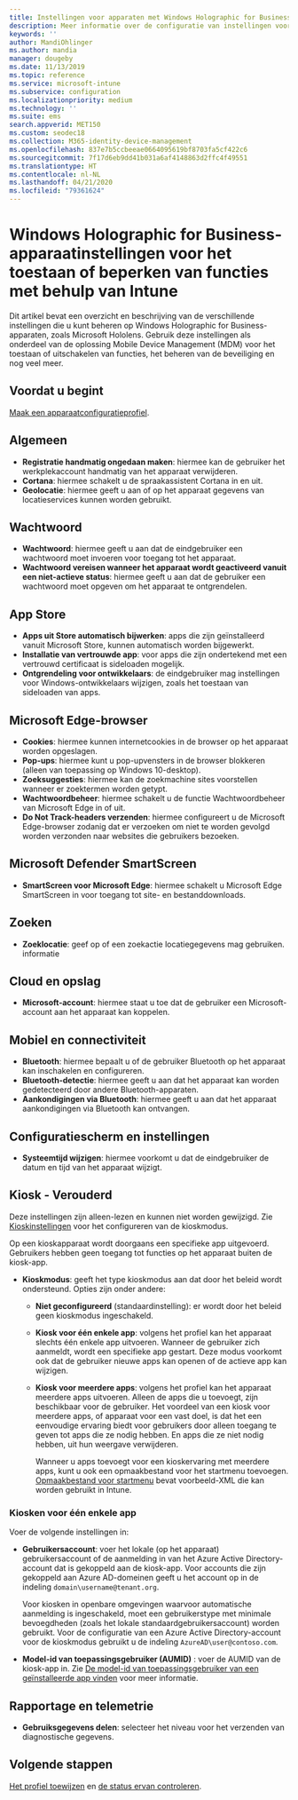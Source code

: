 ```yaml
---
title: Instellingen voor apparaten met Windows Holographic for Business in Microsoft Intune - Azure | Microsoft Docs
description: Meer informatie over de configuratie van instellingen voor apparaatbeperkingen in Microsoft Intune voor Windows Holographic for Business, waaronder uitschrijving, geolocatie, wachtwoorden, apps installeren uit de App Store, cookies en pop-ups in Microsoft Edge, Microsoft Defender, zoeken, cloud en opslag, bluetooth-connectiviteit, systeemtijd en gebruiksgegevens in Azure.
keywords: ''
author: MandiOhlinger
ms.author: mandia
manager: dougeby
ms.date: 11/13/2019
ms.topic: reference
ms.service: microsoft-intune
ms.subservice: configuration
ms.localizationpriority: medium
ms.technology: ''
ms.suite: ems
search.appverid: MET150
ms.custom: seodec18
ms.collection: M365-identity-device-management
ms.openlocfilehash: 837e7b5ccbeeae0664095619bf8703fa5cf422c6
ms.sourcegitcommit: 7f17d6eb9dd41b031a6af4148863d2ffc4f49551
ms.translationtype: HT
ms.contentlocale: nl-NL
ms.lasthandoff: 04/21/2020
ms.locfileid: "79361624"
---
```

# <a name="windows-holographic-for-business-device-settings-to-allow-or-restrict-features-using-intune"></a>Windows Holographic for Business-apparaatinstellingen voor het toestaan of beperken van functies met behulp van Intune



Dit artikel bevat een overzicht en beschrijving van de verschillende instellingen die u kunt beheren op Windows Holographic for Business-apparaten, zoals Microsoft Hololens. Gebruik deze instellingen als onderdeel van de oplossing Mobile Device Management (MDM) voor het toestaan of uitschakelen van functies, het beheren van de beveiliging en nog veel meer.

## <a name="before-you-begin"></a>Voordat u begint

[Maak een apparaatconfiguratieprofiel](device-restrictions-configure.md#create-the-profile).

## <a name="general"></a>Algemeen

- **Registratie handmatig ongedaan maken**: hiermee kan de gebruiker het werkplekaccount handmatig van het apparaat verwijderen.
- **Cortana**: hiermee schakelt u de spraakassistent Cortana in en uit.
- **Geolocatie**: hiermee geeft u aan of op het apparaat gegevens van locatieservices kunnen worden gebruikt.

## <a name="password"></a>Wachtwoord

- **Wachtwoord**: hiermee geeft u aan dat de eindgebruiker een wachtwoord moet invoeren voor toegang tot het apparaat.
- **Wachtwoord vereisen wanneer het apparaat wordt geactiveerd vanuit een niet-actieve status**: hiermee geeft u aan dat de gebruiker een wachtwoord moet opgeven om het apparaat te ontgrendelen.

## <a name="app-store"></a>App Store

- **Apps uit Store automatisch bijwerken**: apps die zijn geïnstalleerd vanuit Microsoft Store, kunnen automatisch worden bijgewerkt.
- **Installatie van vertrouwde app**: voor apps die zijn ondertekend met een vertrouwd certificaat is sideloaden mogelijk.
- **Ontgrendeling voor ontwikkelaars**: de eindgebruiker mag instellingen voor Windows-ontwikkelaars wijzigen, zoals het toestaan van sideloaden van apps.

## <a name="microsoft-edge-browser"></a>Microsoft Edge-browser

- **Cookies**: hiermee kunnen internetcookies in de browser op het apparaat worden opgeslagen.
- **Pop-ups**: hiermee kunt u pop-upvensters in de browser blokkeren (alleen van toepassing op Windows 10-desktop).
- **Zoeksuggesties**: hiermee kan de zoekmachine sites voorstellen wanneer er zoektermen worden getypt.
- **Wachtwoordbeheer**: hiermee schakelt u de functie Wachtwoordbeheer van Microsoft Edge in of uit.
- **Do Not Track-headers verzenden**: hiermee configureert u de Microsoft Edge-browser zodanig dat er verzoeken om niet te worden gevolgd worden verzonden naar websites die gebruikers bezoeken.

## <a name="microsoft-defender-smart-screen"></a>Microsoft Defender SmartScreen

- **SmartScreen voor Microsoft Edge**: hiermee schakelt u Microsoft Edge SmartScreen in voor toegang tot site- en bestanddownloads.

## <a name="search"></a>Zoeken

- **Zoeklocatie**: geef op of een zoekactie locatiegegevens mag gebruiken. informatie

## <a name="cloud-and-storage"></a>Cloud en opslag

- **Microsoft-account**: hiermee staat u toe dat de gebruiker een Microsoft-account aan het apparaat kan koppelen.

## <a name="cellular-and-connectivity"></a>Mobiel en connectiviteit

- **Bluetooth**: hiermee bepaalt u of de gebruiker Bluetooth op het apparaat kan inschakelen en configureren.
- **Bluetooth-detectie**: hiermee geeft u aan dat het apparaat kan worden gedetecteerd door andere Bluetooth-apparaten.
- **Aankondigingen via Bluetooth**: hiermee geeft u aan dat het apparaat aankondigingen via Bluetooth kan ontvangen.

## <a name="control-panel-and-settings"></a>Configuratiescherm en instellingen

- **Systeemtijd wijzigen**: hiermee voorkomt u dat de eindgebruiker de datum en tijd van het apparaat wijzigt.

## <a name="kiosk---obsolete"></a>Kiosk - Verouderd

Deze instellingen zijn alleen-lezen en kunnen niet worden gewijzigd. Zie [Kioskinstellingen](kiosk-settings-holographic.md) voor het configureren van de kioskmodus.

Op een kioskapparaat wordt doorgaans een specifieke app uitgevoerd. Gebruikers hebben geen toegang tot functies op het apparaat buiten de kiosk-app.

- **Kioskmodus**: geeft het type kioskmodus aan dat door het beleid wordt ondersteund. Opties zijn onder andere:

  - **Niet geconfigureerd** (standaardinstelling): er wordt door het beleid geen kioskmodus ingeschakeld. 
  - **Kiosk voor één enkele app**: volgens het profiel kan het apparaat slechts één enkele app uitvoeren. Wanneer de gebruiker zich aanmeldt, wordt een specifieke app gestart. Deze modus voorkomt ook dat de gebruiker nieuwe apps kan openen of de actieve app kan wijzigen.
  - **Kiosk voor meerdere apps**: volgens het profiel kan het apparaat meerdere apps uitvoeren. Alleen de apps die u toevoegt, zijn beschikbaar voor de gebruiker. Het voordeel van een kiosk voor meerdere apps, of apparaat voor een vast doel, is dat het een eenvoudige ervaring biedt voor gebruikers door alleen toegang te geven tot apps die ze nodig hebben. En apps die ze niet nodig hebben, uit hun weergave verwijderen. 
  
    Wanneer u apps toevoegt voor een kioskervaring met meerdere apps, kunt u ook een opmaakbestand voor het startmenu toevoegen. [Opmaakbestand voor startmenu](/hololens/hololens-kiosk#start-layout-file-for-mdm-intune-and-others) bevat voorbeeld-XML die kan worden gebruikt in Intune. 

### <a name="single-app-kiosks"></a>Kiosken voor één enkele app

Voer de volgende instellingen in:

- **Gebruikersaccount**: voer het lokale (op het apparaat) gebruikersaccount of de aanmelding in van het Azure Active Directory-account dat is gekoppeld aan de kiosk-app. Voor accounts die zijn gekoppeld aan Azure AD-domeinen geeft u het account op in de indeling `domain\username@tenant.org`. 

    Voor kiosken in openbare omgevingen waarvoor automatische aanmelding is ingeschakeld, moet een gebruikerstype met minimale bevoegdheden (zoals het lokale standaardgebruikersaccount) worden gebruikt. Voor de configuratie van een Azure Active Directory-account voor de kioskmodus gebruikt u de indeling `AzureAD\user@contoso.com`.

- **Model-id van toepassingsgebruiker (AUMID)** : voer de AUMID van de kiosk-app in. Zie [De model-id van toepassingsgebruiker van een geïnstalleerde app vinden](https://docs.microsoft.com/windows-hardware/customize/enterprise/find-the-application-user-model-id-of-an-installed-app) voor meer informatie.

## <a name="reporting-and-telemetry"></a>Rapportage en telemetrie

- **Gebruiksgegevens delen**: selecteer het niveau voor het verzenden van diagnostische gegevens.

## <a name="next-steps"></a>Volgende stappen

[Het profiel toewijzen](device-profile-assign.md) en [de status ervan controleren](device-profile-monitor.md).
